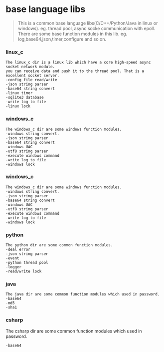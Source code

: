 # base language libs
>This is a common base language libs(C/C++/Python/Java in linux or windows). eg. thread pool, async socke communication with epoll.
>There are some base function modules in this lib. eg. log,base64,json,timer,configure and so on.
### linux_c
```
The linux_c dir is a linux lib which have a core high-speed async socket network module. 
you can receive data and push it to the thread pool. That is a excellent socket server.
-config file read/write
-json string parser
-base64 string convert
-linux timer
-sqlite3 database
-write log to file
-linux lock
```
### windows_c
```
The windows_c dir are some windows function modules. 
-windows string convert.
-json string parser
-base64 string convert
-windows UAC
-utf8 string parser
-execute windows command
-write log to file
-windows lock
```
### windows_c
```
The windows_c dir are some windows function modules. 
-windows string convert.
-json string parser
-base64 string convert
-windows UAC
-utf8 string parser
-execute windows command
-write log to file
-windows lock
```
### python
```
The python dir are some common function modules. 
-deal error
-json string parser
-event
-python thread pool
-logger
-read/write lock
```
### java
```
The java dir are some common function modules which used in password.
-base64
-md5
-sha1
```
### csharp
The csharp dir are some common function modules which used in password.
```
-base64
```
